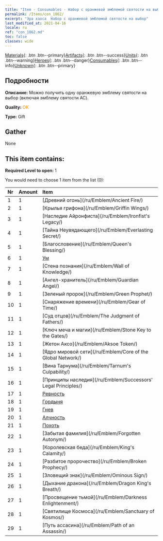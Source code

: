 ```yaml
---
title: "Item - Consumables - Набор с оранжевой эмблемой святости на выбор"
permalink: /Items/con_1862/
excerpt: "Эра хаоса  Набор с оранжевой эмблемой святости на выбор"
last_modified_at: 2021-04-16
locale: ru
ref: "con_1862.md"
toc: false
classes: wide
---
```

 [Materials](/ru/Items/){: .btn .btn--primary}[Artifacts](/ru/Items/Artifacts/){: .btn .btn--success}[Units](/ru/Items/Units/){: .btn .btn--warning}[Heroes](/ru/Items/Heroes/){: .btn .btn--danger}[Consumables](/ru/Items/Consumables/){: .btn .btn--info}[Unknown](/ru/Items/Unknown/){: .btn .btn--primary}

## Подробности
 **Описание:** Можно получить одну оранжевую эмблему святости на выбор (включая эмблему святости AC).

 **Quality:** <span style="color: #FF8C00">OK</span>

 **Type:** Gift

## Gather

  None

## This item contains:

 **Required Level to open:** 1

 You would need to choose 1 item from the list (0):

  | Nr | Amount |     Item    |
  |:---|:-------|:------------|
  | 1 | 1 | [Древний огонь](/ru/Emblem/Ancient Fire/) |  | 
  | 2 | 1 | [Крылья грифона](/ru/Emblem/Griffin Wings/) |  | 
  | 3 | 1 | [Наследие Айронфиста](/ru/Emblem/Ironfist's Legacy/) |  | 
  | 4 | 1 | [Тайна Неувядающего](/ru/Emblem/Everlasting Secret/) |  | 
  | 5 | 1 | [Благословение](/ru/Emblem/Queen's Blessing/) |  | 
  | 6 | 1 | [Ум](/ru/Emblem/Witness/) |  | 
  | 7 | 1 | [Стена познания](/ru/Emblem/Wall of Knowledge/) |  | 
  | 8 | 1 | [Ангел-хранитель](/ru/Emblem/Guardian Angel/) |  | 
  | 9 | 1 | [Зеленый пророк](/ru/Emblem/Green Prophet/) |  | 
  | 10 | 1 | [Снаряжение времени](/ru/Emblem/Gear of Time/) |  | 
  | 11 | 1 | [Суд отцов](/ru/Emblem/The Judgment of Fathers/) |  | 
  | 12 | 1 | [Ключ меча и магии](/ru/Emblem/Stone Key to the Gates/) |  | 
  | 13 | 1 | [Жетон Аксо](/ru/Emblem/Aksoe Token/) |  | 
  | 14 | 1 | [Ядро мировой сети](/ru/Emblem/Core of the Global Network/) |  | 
  | 15 | 1 | [Вина Тарнума](/ru/Emblem/Tarnum's Culpability/) |  | 
  | 16 | 1 | [Принципы наследия](/ru/Emblem/Successors' Legal Principles/) |  | 
  | 17 | 1 | [Ревность](/ru/Emblem/Jealousy/) |  | 
  | 18 | 1 | [Гордыня](/ru/Emblem/Arrogance/) |  | 
  | 19 | 1 | [Гнев](/ru/Emblem/Anger/) |  | 
  | 20 | 1 | [Алчность](/ru/Emblem/Greed/) |  | 
  | 21 | 1 | [Похоть](/ru/Emblem/Lust/) |  | 
  | 22 | 1 | [Забытая фамилия](/ru/Emblem/Forgotten Autonym/) |  | 
  | 23 | 1 | [Королевская беда](/ru/Emblem/King's Calamity/) |  | 
  | 24 | 1 | [Разбитое пророчество](/ru/Emblem/Broken Prophecy/) |  | 
  | 25 | 1 | [Зловещий знак](/ru/Emblem/Ominous Sign/) |  | 
  | 26 | 1 | [Дыхание дракона](/ru/Emblem/Dragon King's Breath/) |  | 
  | 27 | 1 | [Просвещение тьмой](/ru/Emblem/Darkness Enlightenment/) |  | 
  | 28 | 1 | [Святилище Космоса](/ru/Emblem/Sanctuary of Kosmos/) |  | 
  | 29 | 1 | [Путь ассасина](/ru/Emblem/Path of an Assassin/) |  | 
